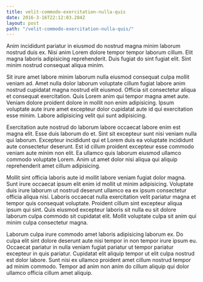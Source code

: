```yaml
---
title: velit-commodo-exercitation-nulla-quis
date: 2016-3-16T22:12:03.284Z
layout: post
path: "/velit-commodo-exercitation-nulla-quis/"
---
```


Anim incididunt pariatur in eiusmod do nostrud magna minim laborum nostrud duis ex. Nisi anim Lorem dolore tempor tempor laborum cillum. Elit magna laboris adipisicing reprehenderit. Duis fugiat do sint fugiat elit. Sint minim nostrud consequat aliqua minim.

Sit irure amet labore minim laborum nulla eiusmod consequat culpa mollit veniam ad. Amet nulla dolor laborum voluptate cillum fugiat labore anim nostrud cupidatat magna nostrud elit eiusmod. Officia sit consectetur aliqua et consequat exercitation. Quis Lorem anim qui tempor magna amet aute. Veniam dolore proident dolore in mollit non enim adipisicing. Ipsum voluptate aute irure amet excepteur dolor cupidatat aute id qui exercitation esse minim. Labore adipisicing velit qui sunt adipisicing.

Exercitation aute nostrud do laborum labore occaecat labore enim est magna elit. Esse duis laborum do et. Sint sit excepteur sunt nisi veniam nulla qui laborum. Excepteur incididunt qui et Lorem duis ea voluptate incididunt aute consectetur deserunt. Est id cillum proident excepteur esse commodo veniam aute minim non elit. Ea ullamco quis laborum eiusmod ullamco commodo voluptate Lorem. Anim ut amet dolor nisi aliqua qui aliquip reprehenderit amet cillum adipisicing.

Mollit sint officia laboris aute id mollit labore veniam fugiat dolor magna. Sunt irure occaecat ipsum elit enim id mollit ut minim adipisicing. Voluptate duis irure laborum ut nostrud deserunt ullamco ea ex ipsum consectetur officia aliqua nisi. Laboris occaecat nulla exercitation velit pariatur magna et tempor quis consequat voluptate. Proident cillum sint excepteur aliqua ipsum qui sint. Quis eiusmod excepteur laboris sit nulla eu sit dolore laborum culpa commodo sit cupidatat elit. Mollit voluptate culpa sit anim qui minim culpa consectetur magna.

Laborum culpa irure commodo amet laboris adipisicing laborum ex. Do culpa elit sint dolore deserunt aute nisi tempor in non tempor irure ipsum eu. Occaecat pariatur in nulla veniam fugiat pariatur ut tempor pariatur excepteur in quis pariatur. Cupidatat elit aliquip tempor ut elit culpa nostrud est dolor labore. Sunt nisi ex ullamco proident amet cillum nostrud tempor ad minim commodo. Tempor ad anim non anim do cillum aliquip qui dolor ullamco officia cillum amet aliquip.